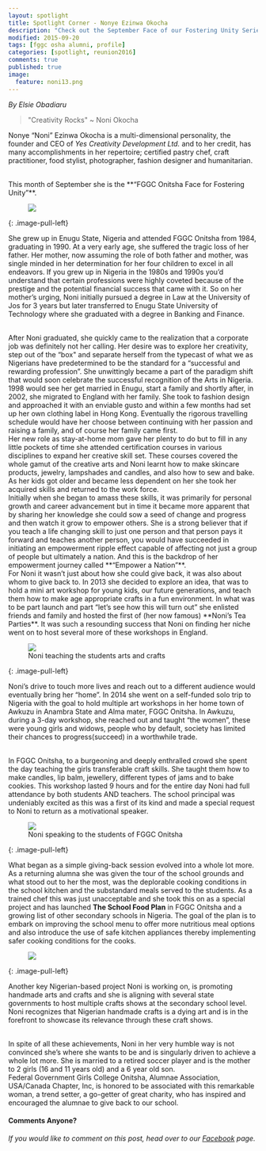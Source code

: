 ```yaml
---
layout: spotlight
title: Spotlight Corner - Nonye Ezinwa Okocha
description: "Check out the September Face of our Fostering Unity Series in the Spotlight Corner featuring Nonye 'Noni' Ezinwa Okocha, Class of 90."
modified: 2015-09-20
tags: [fggc osha alumni, profile]
categories: [spotlight, reunion2016]
comments: true
published: true
image:
  feature: noni13.png
---
```

*By Elsie Obadiaru*

> "Creativity Rocks" ~ Noni Okocha

Nonye “Noni” Ezinwa Okocha is a multi-dimensional personality, the founder and CEO of *Yes Creativity Development Ltd.* and to her credit, has many accomplishments in her repertoire; certified pastry chef, craft practitioner, food stylist, photographer, fashion designer and humanitarian.

<br>
This month of September she is the **“FGGC Onitsha Face for Fostering Unity”**. 
<figure>
	<a href="{{ site.url }}/images/nonye/nonigrouppic.jpg"><img src="{{ site.url }}/images/nonye/nonigrouppic.jpg"></a>
</figure>
{: .image-pull-left}

She grew up in Enugu State, Nigeria and attended FGGC Onitsha from 1984, graduating in 1990. At a very early age, she suffered the tragic loss of her father. Her mother, now assuming the role of both father and mother, was single minded in her determination for her four children to excel in all endeavors. If you grew up in Nigeria in the 1980s and 1990s you’d understand that certain professions were highly coveted because of the prestige and the potential financial success that came with it. So on her mother’s urging, Noni initially pursued a degree in Law at the University of Jos for 3 years but later transferred to Enugu State University of Technology where she graduated with a degree in Banking and Finance.   

<br>
After Noni graduated, she quickly came to the realization that a corporate job was definitely not her calling. Her desire was to explore her creativity, step out of the “box" and separate herself from the typecast of what we as Nigerians have predetermined to be the standard for a “successful and rewarding profession”. She unwittingly became a part of the paradigm shift that would soon celebrate the successful recognition of the Arts in Nigeria.  

<br>
1998 would see her get married in Enugu, start a family and shortly after, in 2002, she migrated to England with her family. She took to fashion design and approached it with an enviable gusto and within a few months had set up her own clothing label in Hong Kong. Eventually the rigorous travelling schedule would have her choose between continuing with her passion and raising a family, and of course her family came first. 

<br>
Her new role as stay-at-home mom gave her plenty to do but to fill in any little pockets of time she attended certification courses in various disciplines to expand her creative skill set. These courses covered the whole gamut of the creative arts and Noni learnt how to make skincare products, jewelry, lampshades and candles, and also how to sew and bake. As her kids got older and became less dependent on her she took her acquired skills and returned to the work force. 

<br>
Initially when she began to amass these skills, it was primarily for personal growth and career advancement but in time it became more apparent that by sharing her knowledge she could sow a seed of change and progress and then watch it grow to empower others. She is a strong believer that if you teach a life changing skill to just one person and that person pays it forward and teaches another person, you would have succeeded in initiating an empowerment ripple effect capable of affecting not just a group of people but ultimately a nation. And this is the backdrop of her empowerment journey called **“Empower a Nation”**.

<br>
For Noni it wasn’t just about how she could give back, it was also about whom to give back to. In 2013 she decided to explore an idea, that was to hold a mini art workshop for young kids, our future generations, and teach them how to make age appropriate crafts in a fun environment. In what was to be part launch and part “let’s see how this will turn out” she enlisted friends and family and hosted the first of (her now famous) **Noni’s Tea Parties**. It was such a resounding success that Noni on finding her niche went on to host several more of these workshops in England.
<figure>
	<a href="{{ site.url }}/images/nonye/noniaandc.jpg"><img src="{{ site.url }}/images/nonye/noniaandc.jpg"></a>
	<figcaption>Noni teaching the students arts and crafts</figcaption>
</figure>
{: .image-pull-left}

Noni’s drive to touch more lives and reach out to a different audience would eventually bring her “home”.  In 2014 she went on a self-funded solo trip to Nigeria with the goal to hold multiple art workshops in her home town of Awkuzu in Anambra State and Alma mater, FGGC Onitsha. In Awkuzu, during a 3-day workshop, she reached out and taught “the women”, these were young girls and widows, people who by default, society has limited their chances to progress(succeed) in a worthwhile trade. 

<br>
In FGGC Onitsha, to a burgeoning and deeply enthralled crowd she spent the day teaching the girls transferable craft skills. She taught them how to make candles, lip balm, jewellery, different types of jams and to bake cookies. This workshop lasted 9 hours and for the entire day Noni had full attendance by both students AND teachers. The school principal was undeniably excited as this was a first of its kind and made a special request to Noni to return as a motivational speaker. 
<figure>
	<a href="{{ site.url }}/images/nonye/nonispeech.jpg"><img src="{{ site.url }}/images/nonye/nonispeech.jpg"></a>
	<figcaption>Noni speaking to the students of FGGC Onitsha</figcaption>
</figure>
{: .image-pull-left}

What began as a simple giving-back session evolved into a whole lot more. As a returning alumna she was given the tour of the school grounds and what stood out to her the most, was the deplorable cooking conditions in the school kitchen and the substandard meals served to the students. As a trained chef this was just unacceptable and she took this on as a special project and has launched **The School Food Plan** in FGGC Onitsha and a growing list of other secondary schools in Nigeria. The goal of the plan is to embark on improving the school menu to offer more nutritious meal options and also introduce the use of safe kitchen appliances thereby implementing safer cooking conditions for the cooks. 
<figure>
	<a href="{{ site.url }}/images/nonye/noniyc2.png"><img src="{{ site.url }}/images/nonye/noniyc2.png"></a>
</figure>
{: .image-pull-left}

Another key Nigerian-based project Noni is working on, is promoting handmade arts and crafts and she is  aligning with several state governments to host multiple crafts shows at the secondary school level.  Noni recognizes that Nigerian handmade crafts is a dying art and is in the forefront to showcase its relevance through these craft shows. 

<br>
In spite of all these achievements, Noni in her very humble way is not convinced she’s where she wants to be and is singularly driven to achieve a whole lot more. She is married to a retired soccer player and is the mother to 2 girls (16 and 11 years old) and a 6 year old son.

<br>
Federal Government Girls College Onitsha, Alumnae Association, USA/Canada Chapter, Inc, is honored to be associated with this remarkable woman, a trend setter, a go-getter of great charity, who has inspired and encouraged the alumnae to give back to our school. 


#### Comments Anyone?
*If you would like to comment on this post, head over to our [Facebook](https://www.facebook.com/groups/Fggcoshathegreatest/permalink/10153045894411244/) page.*
